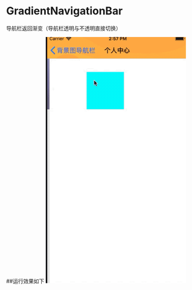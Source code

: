 # GradientNavigationBar
导航栏返回渐变（导航栏透明与不透明直接切换）

##运行效果如下
![github-01.jpg](/Demo.gif "github-01.jpg")

